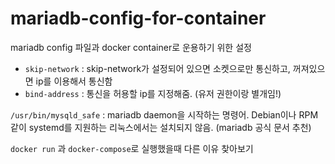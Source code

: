 # mariadb-config-for-container

mariadb config 파일과 docker container로 운용하기 위한 설정

- `skip-network` : skip-network가 설정되어 있으면 소켓으로만 통신하고, 꺼져있으면 ip를 이용해서 통신함
- `bind-address` : 통신을 허용할 ip를 지정해줌. (유저 권한이랑 별개임!)

`/usr/bin/mysqld_safe` : mariadb daemon을 시작하는 명령어. Debian이나 RPM같이 systemd를 지원하는 리눅스에서는 설치되지 않음. (mariadb 공식 문서 추천)

`docker run` 과 `docker-compose`로 실행했을때 다른 이유 찾아보기